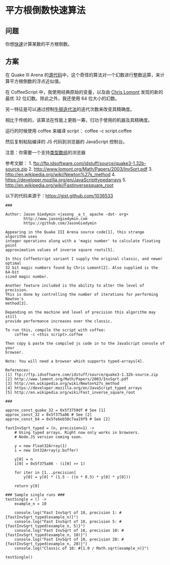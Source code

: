 # 平方根倒数快速算法

## 问题

你想[快速](https://en.wikipedia.org/wiki/Fast_inverse_square_root)计算某数的平方根倒数。

## 方案

在 Quake Ⅲ Arena 的[源代码](ftp://ftp.idsoftware.com/idstuff/source/quake3-1.32b-source.zip)中，这个奇怪的算法对一个幻数进行整数运算，来计算平方根倒数的浮点近似值。

在 CoffeeScript 中，我使用经典原始的变量，以及由 [Chris Lomont](http://www.lomont.org/Math/Papers/2003/InvSqrt.pdf) 发现的新的最优 32 位幻数。除此之外，我还使用 64 位大小的幻数。

另一特征是可以通过控制[牛顿迭代法](https://en.wikipedia.org/wiki/Newton%27s_method)的迭代次数来改变其精确度。

相比于传统的，该算法在性能上更胜一筹，归功于使用的机器及其精确度。

运行的时候使用 coffee 来编译 script： coffee -c script.coffee

然后复制粘贴编译的 JS 代码到浏览器的 JavaScript 控制台。

注意：你需要一个支持[类型数组](https://developer.mozilla.org/en-US/docs/Web/JavaScript/Typed_arrays)的浏览器

参考文献： 1. <ftp://ftp.idsoftware.com/idstuff/source/quake3-1.32b-source.zip> 2. <http://www.lomont.org/Math/Papers/2003/InvSqrt.pdf> 3. <http://en.wikipedia.org/wiki/Newton%27s_method> 4. <https://developer.mozilla.org/en/JavaScripttypedarrays> 5. <http://en.wikipedia.org/wiki/Fastinversesquare_root> 

以下的代码来源于：<https://gist.github.com/1036533>

```
###

Author: Jason Giedymin <jasong _a_t_ apache -dot- org>
        http://www.jasongiedymin.com
        https://github.com/JasonGiedymin

Appearing in the Quake III Arena source code[1], this strange algorithm uses
integer operations along with a 'magic number' to calculate floating point
approximation values of inverse square roots[5].

In this CoffeeScript variant I supply the original classic, and newer optimal
32 bit magic numbers found by Chris Lomont[2]. Also supplied is the 64-bit
sized magic number.

Another feature included is the ability to alter the level of precision.
This is done by controlling the number of iterations for performing Newton's
method[3].

Depending on the machine and level of precision this algorithm may still
provide performance increases over the classic.

To run this, compile the script with coffee:
    coffee -c <this script>.coffee

Then copy & paste the compiled js code in to the JavaScript console of your
browser.

Note: You will need a browser which supports typed-arrays[4].

References: 
[1] ftp://ftp.idsoftware.com/idstuff/source/quake3-1.32b-source.zip
[2] http://www.lomont.org/Math/Papers/2003/InvSqrt.pdf
[3] http://en.wikipedia.org/wiki/Newton%27s_method
[4] https://developer.mozilla.org/en/JavaScript_typed_arrays
[5] http://en.wikipedia.org/wiki/Fast_inverse_square_root

###

approx_const_quake_32 = 0x5f3759df # See [1]
approx_const_32 = 0x5f375a86 # See [2]
approx_const_64 = 0x5fe6eb50c7aa19f9 # See [2]

fastInvSqrt_typed = (n, precision=1) ->
    # Using typed arrays. Right now only works in browsers.
    # Node.JS version coming soon.

    y = new Float32Array(1)
    i = new Int32Array(y.buffer)

    y[0] = n
    i[0] = 0x5f375a86 - (i[0] >> 1)
    
    for iter in [1...precision]
        y[0] = y[0] * (1.5 - ((n * 0.5) * y[0] * y[0]))
    
    return y[0]

### Sample single runs ###
testSingle = () ->
    example_n = 10

    console.log("Fast InvSqrt of 10, precision 1: #{fastInvSqrt_typed(example_n)}")
    console.log("Fast InvSqrt of 10, precision 5: #{fastInvSqrt_typed(example_n, 5)}")
    console.log("Fast InvSqrt of 10, precision 10: #{fastInvSqrt_typed(example_n, 10)}")
    console.log("Fast InvSqrt of 10, precision 20: #{fastInvSqrt_typed(example_n, 20)}")
    console.log("Classic of 10: #{1.0 / Math.sqrt(example_n)}")

testSingle()
```

